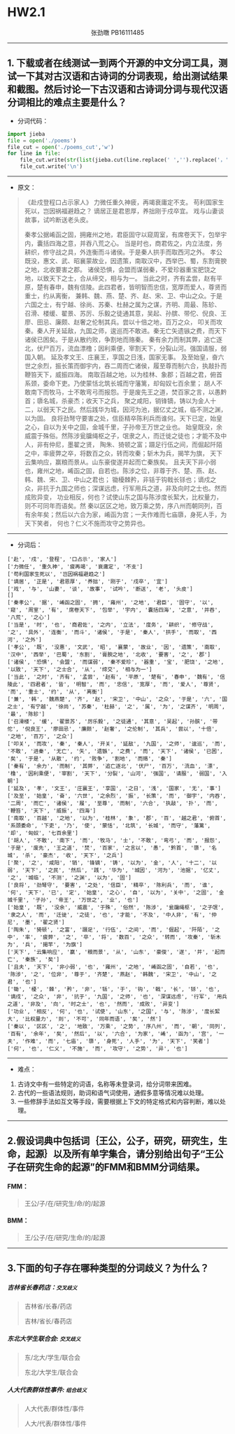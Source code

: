 # HW2.1

<center>张劲暾 PB16111485</center>

--------------------------------------------------

## 1. 下载或者在线测试一到两个开源的中文分词工具，测试一下其对古汉语和古诗词的分词表现，给出测试结果和截图。然后讨论一下古汉语和古诗词分词与现代汉语分词相比的难点主要是什么？

* 分词代码：

```python
import jieba
file = open('./poems')
file_cut = open('./poems_cut','w')
for line in file:
    file_cut.write(str(list(jieba.cut(line.replace(' ','').replace('，','').replace('。','').replace('；','').replace('？','').replace('！','').replace('》','').replace('《','').replace('、','').replace('\n','')))))
    file_cut.write('\n')
```

**************************************

* 原文：

> 《赴戍登程口占示家人》
> 力微任重久神疲，再竭衰庸定不支。
> 苟利国家生死以，岂因祸福避趋之？
> 谪居正是君恩厚，养拙刚于戍卒宜。
> 戏与山妻谈故事，试吟断送老头皮。
>
> 秦孝公据崤函之固，拥雍州之地，君臣固守以窥周室，有席卷天下，包举宇内，囊括四海之意，并吞八荒之心。
> 当是时也，商君佐之，内立法度，务耕织，修守战之具，外连衡而斗诸侯。于是秦人拱手而取西河之外。
> 孝公既没，惠文、武、昭襄蒙故业，因遗策，南取汉中，西举巴、蜀，东割膏腴之地，北收要害之郡。
> 诸侯恐惧，会盟而谋弱秦，不爱珍器重宝肥饶之地，以致天下之士，合从缔交，相与为一。
> 当此之时，齐有孟尝，赵有平原，楚有春申，魏有信陵。此四君者，皆明智而忠信，宽厚而爱人，尊贤而重士，约从离衡，
> 兼韩、魏、燕、楚、齐、赵、宋、卫、中山之众。于是六国之士，有宁越、徐尚、苏秦、杜赫之属为之谋，齐明、周最、陈轸、
> 召滑、楼缓、翟景、苏厉、乐毅之徒通其意，吴起、孙膑、带佗、倪良、王廖、田忌、廉颇、赵奢之伦制其兵。尝以十倍之地，百万之众，
> 叩关而攻秦。秦人开关延敌，九国之师，逡巡而不敢进。秦无亡矢遗镞之费，而天下诸侯已困矣。于是从散约败，争割地而赂秦。
> 秦有余力而制其弊，追亡逐北，伏尸百万，流血漂橹；因利乘便，宰割天下，分裂山河。强国请服，弱国入朝。
> 延及孝文王、庄襄王，享国之日浅，国家无事。
> 及至始皇，奋六世之余烈，振长策而御宇内，吞二周而亡诸侯，履至尊而制六合，执敲扑而鞭笞天下，威振四海。
> 南取百越之地，以为桂林、象郡；百越之君，俯首系颈，委命下吏。乃使蒙恬北筑长城而守藩篱，却匈奴七百余里；
> 胡人不敢南下而牧马，士不敢弯弓而报怨。于是废先王之道，焚百家之言，以愚黔首；隳名城，杀豪杰；收天下之兵，
> 聚之咸阳，销锋镝，铸以为金人十二，以弱天下之民。然后践华为城，因河为池，据亿丈之城，临不测之渊，以为固。
> 良将劲弩守要害之处，信臣精卒陈利兵而谁何。天下已定，始皇之心，自以为关中之固，金城千里，子孙帝王万世之业也。
> 始皇既没，余威震于殊俗。然陈涉瓮牖绳枢之子，氓隶之人，而迁徙之徒也；才能不及中人，非有仲尼，墨翟之贤，
> 陶朱、猗顿之富；蹑足行伍之间，而倔起阡陌之中，率疲弊之卒，将数百之众，转而攻秦；斩木为兵，揭竿为旗，
> 天下云集响应，赢粮而景从。山东豪俊遂并起而亡秦族矣。
> 且夫天下非小弱也，雍州之地，崤函之固，自若也。陈涉之位，非尊于齐、楚、燕、赵、韩、魏、宋、卫、中山之君也；
> 锄櫌棘矜，非铦于钩戟长铩也；谪戍之众，非抗于九国之师也；深谋远虑，行军用兵之道，非及向时之士也。然而成败异变，
> 功业相反，何也？试使山东之国与陈涉度长絜大，比权量力，则不可同年而语矣。然
> 秦以区区之地，致万乘之势，序八州而朝同列，百有余年矣；然后以六合为家，崤函为宫；一夫作难而七庙隳，身死人手，为天下笑者，
> 何也？仁义不施而攻守之势异也。

*************************************

* 分词后：

```
['赴', '戍', '登程', '口占示', '家人']
['力微任', '重久神', '疲再竭', '衰庸定', '不支']
['苟利国家生死以', '岂因祸福避趋之']
['谪居', '正是', '君恩厚', '养拙', '刚于', '戍卒', '宜']
['戏', '与', '山妻', '谈', '故事', '试吟', '断送', '老', '头皮']
[]
['秦孝公', '据', '崤函之固', '拥', '雍州', '之地', '君臣', '固守', '以', '窥', '周室', '有', '席卷天下', '包举', '宇内', '囊括四海', '之意', '并吞', '八荒', '之心']
['当是', '时', '也', '商君佐', '之内', '立法', '度务', '耕织', '修守战', '之', '具外', '连衡', '而斗', '诸侯', '于是', '秦人', '拱手', '而取', '西河', '之外']
['孝公', '既', '没惠', '文武', '昭', '襄蒙', '故业', '因', '遗策', '南取', '汉中', '西举', '巴蜀', '东割', '膏腴之地', '北收', '要害', '之', '郡']
['诸侯', '恐惧', '会盟', '而谋弱', '秦不爱珍', '器重', '宝', '肥饶', '之地', '以致', '天下', '之士合', '从', '缔交', '相与为一']
['当此', '之时', '齐有', '孟尝', '赵有', '平原', '楚有', '春申', '魏有', '信陵此', '四君者', '皆', '明智', '而', '忠信', '宽厚', '而', '爱人', '尊贤', '而', '重士', '约', '从', '离衡']
['兼', '韩', '魏燕楚', '齐', '赵', '宋卫', '中山', '之众', '于是', '六', '国之士', '有宁越', '徐尚', '苏秦', '杜赫', '之', '属', '为', '之谋齐', '明周', '最', '陈轸']
['召滑楼', '缓', '翟景苏', '厉乐毅', '之徒通', '其意', '吴起', '孙膑', '带佗', '倪良王', '廖田忌', '廉颇', '赵奢', '之伦制', '其兵', '尝以', '十倍', '之地', '百万', '之众']
['叩关', '而攻', '秦', '秦人', '开关', '延敌', '九国', '之师', '逡巡', '而', '不敢', '进秦', '无亡', '矢', '遗镞', '之费', '而', '天下', '诸侯', '已困', '矣', '于是', '从散', '约', '败争', '割地', '而赂', '秦']
['秦有', '余力', '而制', '其弊', '追亡逐北', '伏尸', '百万', '流血', '漂', '橹', '因利乘便', '宰割', '天下', '分裂', '山河', '强国', '请服', '弱国', '入朝']
['延及', '孝', '文王', '庄襄王', '享国', '之日', '浅', '国家', '无', '事']
['及至', '始皇', '奋', '六世', '之余烈', '振', '长策', '而', '御宇', '内吞', '二周', '而亡', '诸侯', '履', '至尊', '而制', '六合', '执敲', '扑', '而', '鞭笞', '天下', '威振', '四海']
['南取', '百越', '之地', '以为', '桂林', '象', '郡', '百', '越之君', '俯首', '系颈委命', '下吏', '乃', '使', '蒙恬', '北筑', '长城', '而守', '藩篱', '却', '匈奴', '七百余里']
['胡人', '不敢', '南下', '而', '牧马', '士', '不敢', '弯弓', '而', '报怨', '于是', '废先', '王之道', '焚', '百家', '之言以', '愚', '黔首', '隳', '名城', '杀', '豪杰', '收', '天下', '之兵']
['聚', '之', '咸阳', '销', '锋镝', '铸', '以为', '金', '人', '十二', '以弱', '天下', '之民', '然后', '践', '华为', '城因', '河为', '池据', '亿丈', '之', '城临', '不测', '之渊', '以为', '固']
['良将', '劲弩守', '要害', '之处', '信臣', '精卒', '陈利兵', '而', '谁', '何', '天下', '已', '定', '始皇', '之心', '自', '以为', '关中', '之固', '金城千里', '子孙', '帝王', '万世之', '业', '也']
['始皇', '既', '没余', '威震', '于殊', '俗然', '陈涉', '瓮牖绳枢', '之子氓', '隶之人', '而', '迁徙', '之徒', '也', '才能', '不及', '中人非', '有', '仲尼', '墨', '翟之贤']
['陶朱', '猗顿', '之富', '蹑足', '行伍', '之间', '而', '倔起', '阡陌', '之中', '率', '疲弊', '之', '卒', '将', '数百', '之众', '转而', '攻秦', '斩木为', '兵', '揭竿', '为旗']
['天下', '云集响应', '赢', '粮而景', '从', '山东', '豪俊', '遂', '并', '起而亡', '秦族', '矣']
['且夫', '天下', '非小弱', '也', '雍州', '之地', '崤函之固', '自若', '也', '陈涉', '之', '位非', '尊于', '齐楚', '燕赵', '韩魏', '宋卫', '中山', '之君', '也']
['锄', '櫌', '棘', '矜', '非', '铦', '于', '钩', '戟', '长', '铩', '也', '谪戍', '之众', '非', '抗于', '九国', '之师', '也', '深谋远虑', '行军', '用兵之道', '非及', '向', '时之士', '也', '然而', '成败', '异变']
['功业', '相反', '何', '也', '试使', '山东', '之国', '与', '陈涉', '度长絜大', '比权量力', '则', '不可', '同年而语', '矣', '然']
['秦以', '区区', '之', '地致', '万乘', '之势', '序八州', '而', '朝', '同列', '百有', '余年', '矣', '然后', '以', '六合', '为家', '崤', '函为', '宫', '一夫', '作难', '而', '七庙', '隳', '身死', '人手', '为', '天下', '笑者']
['何', '也', '仁义', '不施', '而', '攻守', '之势', '异', '也']
```

------------------

* 难点：

1. 古诗文中有一些特定的词语，名称等未登录词，给分词带来困难。
2. 古代的一些语法规则，助词和语气词使用，通假多意等情况难以处理。
3. 一些修辞手法如互文等手段，需要根据上下文的特定格式和内容判断，难以处理。

---------------------------

## 2.假设词典中包括词｛王公，公子，研究，研究生，生命，起源｝以及所有单字集合，请分别给出句子“王公子在研究生命的起源”的FMM和BMM分词结果。

#### FMM：

> 王公/子/在/研究生/命/的/起源

#### BMM：

> 王/公子/在/研究/生命/的/起源

-------------------------------------------

## 3.下面的句子存在哪种类型的分词歧义？为什么？

##### 吉林省长春药店：`交叉歧义`

> 吉林省/长春/药店
>
> 吉林/省长/春药店

##### 东北大学生联合会: `交叉歧义`

>东/北大/学生/联合会
>
>东北/大学生/联合会

##### 人大代表群体性事件: `组合歧义`

>人大代表/群体性/事件
>
>人大/代表/群体性/事件